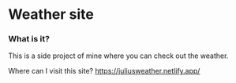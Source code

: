 # Weather site
### What is it?
This is a side project of mine where you can check out the weather.

Where can I visit this site? https://juliusweather.netlify.app/
